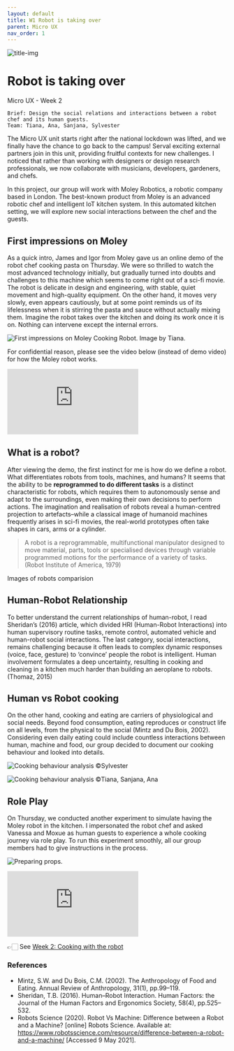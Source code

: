 ```yaml
---
layout: default
title: W1 Robot is taking over
parent: Micro UX
nav_order: 1
---
```


![title-img](https://sylvesterlau.com/blog/assets/micro/w1/cover.jpg)
# Robot is taking over
Micro UX - Week 2

```
Brief: Design the social relations and interactions between a robot chef and its human guests.
Team: Tiana, Ana, Sanjana, Sylvester
```
The Micro UX unit starts right after the national lockdown was lifted, and we finally have the chance to go back to the campus! Serval exciting external partners join in this unit, providing fruitful contexts for new challenges. I noticed that rather than working with designers or design research professionals, we now collaborate with musicians, developers, gardeners, and chefs.

In this project, our group will work with Moley Robotics, a robotic company based in London. The best-known product from Moley is an advanced robotic chef and intelligent IoT kitchen system. In this automated kitchen setting, we will explore new social interactions between the chef and the guests.

## First impressions on Moley
As a quick intro, James and Igor from Moley gave us an online demo of the robot chef cooking pasta on Thursday. We were so thrilled to watch the most advanced technology initially, but gradually turned into doubts and challenges to this machine which seems to come right out of a sci-fi movie. The robot is delicate in design and engineering, with stable, quiet movement and high-quality equipment. On the other hand, it moves very slowly, even appears cautiously, but at some point reminds us of its lifelessness when it is stirring the pasta and sauce without actually mixing them. Imagine the robot takes over the kitchen and doing its work once it is on. Nothing can intervene except the internal errors.

![First impressions on Moley Cooking Robot. Image by Tiana.](https://sylvesterlau.com/blog/assets/micro/w1/first-impressions.jpg "First impressions on Moley Cooking Robot. Image by Tiana.")

For confidential reason, please see the video below (instead of demo video) for how the Moley robot works.

<iframe class="l" src="https://www.youtube.com/embed/SN5mcsswXl8" title="YouTube video player" frameborder="0" allow="accelerometer; autoplay; clipboard-write; encrypted-media; gyroscope; picture-in-picture" allowfullscreen></iframe>

## What is a robot?
After viewing the demo, the first instinct for me is how do we define a robot. What differentiates robots from tools, machines, and humans? It seems that the ability to be **reprogrammed to do different tasks** is a distinct characteristic for robots, which requires them to autonomously sense and adapt to the surroundings, even making their own decisions to perform actions. The imagination and realisation of robots reveal a human-centred projection to artefacts–while a classical image of humanoid machines frequently arises in sci-fi movies, the real-world prototypes often take shapes in cars, arms or a cylinder.

> A robot is a reprogrammable, multifunctional manipulator designed to move material, parts, tools or specialised devices through variable programmed motions for the performance of a variety of tasks. (Robot Institute of America, 1979)

Images of robots comparision



## Human-Robot Relationship
To better understand the current relationships of human-robot, I read Sheridan’s (2016) article, which divided HRI (Human-Robot Interactions) into human supervisory routine tasks, remote control, automated vehicle and human-robot social interactions. The last category, social interactions, remains challenging because it often leads to complex dynamic responses (voice, face, gesture) to ‘convince’ people the robot is intelligent. Human involvement formulates a deep uncertainty, resulting in cooking and cleaning in a kitchen much harder than building an aeroplane to robots. (Thomaz, 2015)

## Human vs Robot cooking
On the other hand, cooking and eating are carriers of physiological and social needs. Beyond food consumption, eating reproduces or construct life on all levels, from the physical to the social (Mintz and Du Bois, 2002). Considering even daily eating could include countless interactions between human, machine and food, our group decided to document our cooking behaviour and looked into details.

![Cooking behaviour analysis ©Sylvester](https://sylvesterlau.com/blog/assets/micro/w1/cooking-syl.jpg "Cooking behaviour analysis ©Sylvester")

![Cooking behaviour analysis ©Tiana, Sanjana, Ana](https://sylvesterlau.com/blog/assets/micro/w1/cooking-others.jpg "Cooking behaviour analysis ©Tiana, Sanjana, Ana")

## Role Play
On Thursday, we conducted another experiment to simulate having the Moley robot in the kitchen. I impersonated the robot chef and asked Vanessa and Moxue as human guests to experience a whole cooking journey via role play. To run this experiment smoothly, all our group members had to give instructions in the process.

![Preparing props.](https://sylvesterlau.com/blog/assets/micro/w1/props.jpg "Preparing props.")

<iframe class="l" src="https://www.youtube.com/embed/jcq8_pWSQz4" title="YouTube video player" frameborder="0" allow="accelerometer; autoplay; clipboard-write; encrypted-media; gyroscope; picture-in-picture" allowfullscreen></iframe>

👉🏻 See [Week 2: Cooking with the robot](./blog/micro-ux/micro-ux-w2)

### References
- Mintz, S.W. and Du Bois, C.M. (2002). The Anthropology of Food and Eating. Annual Review of Anthropology, 31(1), pp.99–119.
- Sheridan, T.B. (2016). Human–Robot Interaction. Human Factors: the Journal of the Human Factors and Ergonomics Society, 58(4), pp.525–532.
- Robots Science (2020). Robot Vs Machine: Difference between a Robot and a Machine? [online] Robots Science. Available at: https://www.robotsscience.com/resource/difference-between-a-robot-and-a-machine/ [Accessed 9 May 2021].